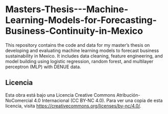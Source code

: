# Masters-Thesis---Machine-Learning-Models-for-Forecasting-Business-Continuity-in-Mexico
This repository contains the code and data for my master’s thesis on developing and evaluating machine learning models to forecast business sustainability in Mexico. It includes data cleaning, feature engineering, and model building using logistic regression, random forest, and multilayer perceptron (MLP) with DENUE data.

## Licencia
Esta obra está bajo una Licencia Creative Commons Atribución-NoComercial 4.0 Internacional (CC BY-NC 4.0). Para ver una copia de esta licencia, visita https://creativecommons.org/licenses/by-nc/4.0/.
